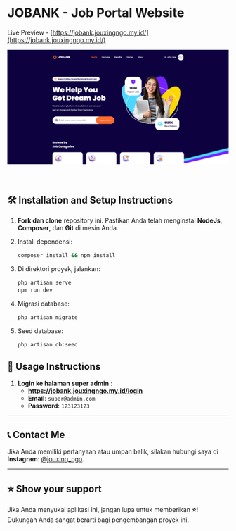 # **JOBANK - Job Portal Website**  
Live Preview - [https://jobank.jouxingngo.my.id/](https://jobank.jouxingngo.my.id/)
<br/>  
<div align="center">  
  <img  alt="Demo" src="public/previewjobank.png" />  
</div>  
<br/>  
<br/>

## 🛠 **Installation and Setup Instructions**

1. **Fork dan clone** repository ini. Pastikan Anda telah menginstal **NodeJs**, **Composer**, dan **Git** di mesin Anda.
   
2. Install dependensi:  
   ```bash  
   composer install && npm install
   
3. Di direktori proyek, jalankan:  
   ```bash  
   php artisan serve
   npm run dev
   
4. Migrasi database: 
   ```bash  
   php artisan migrate

5. Seed database: 
   ```bash  
   php artisan db:seed 


## 🚀 **Usage Instructions**

1. **Login ke halaman super admin** :  
   - **https://jobank.jouxingngo.my.id/login**
   - **Email**: `super@admin.com`  
   - **Password**: `123123123`

---

## 📞 **Contact Me**

Jika Anda memiliki pertanyaan atau umpan balik, silakan hubungi saya di **Instagram**: [@jouxing_ngo](https://instagram.com/jouxing_ngo).

---

## ⭐ **Show your support**

Jika Anda menyukai aplikasi ini, jangan lupa untuk memberikan **⭐**! Dukungan Anda sangat berarti bagi pengembangan proyek ini.


